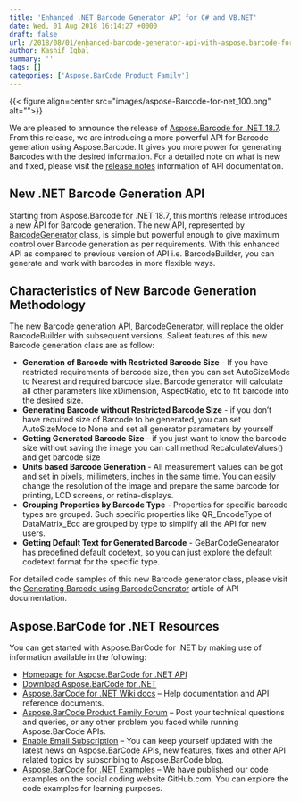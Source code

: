 ```yaml
---
title: 'Enhanced .NET Barcode Generator API for C# and VB.NET'
date: Wed, 01 Aug 2018 16:14:27 +0000
draft: false
url: /2018/08/01/enhanced-barcode-generator-api-with-aspose.barcode-for-.net-18.7/
author: Kashif Iqbal
summary: ''
tags: []
categories: ['Aspose.BarCode Product Family']
---
```




{{< figure align=center src="images/aspose-Barcode-for-net_100.png" alt="">}}


We are pleased to announce the release of [Aspose.Barcode for .NET 18.7][1]. From this release, we are introducing a more powerful API for Barcode generation using Aspose.Barcode. It gives you more power for generating Barcodes with the desired information. For a detailed note on what is new and fixed, please visit the [release notes][2] information of API documentation.

## New .NET Barcode Generation API

Starting from Aspose.Barcode for .NET 18.7, this month’s release introduces a new API for Barcode generation. The new API, represented by [BarcodeGenerator][3] class, is simple but powerful enough to give maximum control over Barcode generation as per requirements. With this enhanced API as compared to previous version of API i.e. BarcodeBuilder, you can generate and work with barcodes in more flexible ways.

## Characteristics of New Barcode Generation Methodology

The new Barcode generation API, BarcodeGenerator, will replace the older BarcodeBuilder with subsequent versions. Salient features of this new Barcode generation class are as follow:

*   **Generation of Barcode with Restricted Barcode Size** - If you have restricted requirements of barcode size, then you can set AutoSizeMode to Nearest and required barcode size. Barcode generator will calculate all other parameters like xDimension, AspectRatio, etc to fit barcode into the desired size.
*   **Generating Barcode without Restricted Barcode Size** - if you don’t have required size of Barcode to be generated, you can set AutoSizeMode to None and set all generator parameters by yourself
*   **Getting Generated Barcode Size** - if you just want to know the barcode size without saving the image you can call method RecalculateValues() and get barcode size
*   **Units based Barcode Generation** - All measurement values can be got and set in pixels, millimeters, inches in the same time. You can easily change the resolution of the image and prepare the same barcode for printing, LCD screens, or retina-displays.
*   **Grouping Properties by Barcode Type** \- Properties for specific barcode types are grouped. Such specific properties like QR\_EncodeType of DataMatrix\_Ecc are grouped by type to simplify all the API for new users.
*   **Getting Default Text for Generated Barcode** \- GeBarCodeGenearator has predefined default codetext, so you can just explore the default codetext format for the specific type.

For detailed code samples of this new Barcode generator class, please visit the [Generating Barcode using BarcodeGenerator][4] article of API documentation.

## Aspose.BarCode for .NET Resources

You can get started with Aspose.BarCode for .NET by making use of information available in the following:

*   [Homepage for Aspose.BarCode for .NET API][5]
*   [Download Aspose.BarCode for .NET][6]
*   [Aspose.BarCode for .NET Wiki docs][7] – Help documentation and API reference documents.
*   [Aspose.BarCode Product Family Forum][8] – Post your technical questions and queries, or any other problem you faced while running Aspose.BarCode APIs.
*   [Enable Email Subscription][9] – You can keep yourself updated with the latest news on Aspose.BarCode APIs, new features, fixes and other API related topics by subscribing to Aspose.BarCode blog.
*   [Aspose.BarCode for .NET Examples][10] – We have published our code examples on the social coding website GitHub.com. You can explore the code examples for learning purposes.




[1]: https://www.nuget.org/packages/Aspose.BarCode/
[2]: https://docs.aspose.com/display/barcodenet/Aspose.BarCode+for+.NET+18.7+Release+Notes
[3]: https://apireference.aspose.com/net/barcode/aspose.barcode.generation/barcodegenerator
[4]: https://docs.aspose.com/display/barcodenet/Generating+Barcodes+using+New+Barcode+Generation+API
[5]: https://products.aspose.com/barcode/net
[6]: https://www.nuget.org/packages/Aspose.BarCode/
[7]: https://docs.aspose.com/display/barcodenet/Home
[8]: https://forum.aspose.com/c/barcode
[9]: https://blog.aspose.com/category/aspose-products/aspose-barcode-product-family/
[10]: https://github.com/aspose-barcode/Aspose.BarCode-for-.NET




